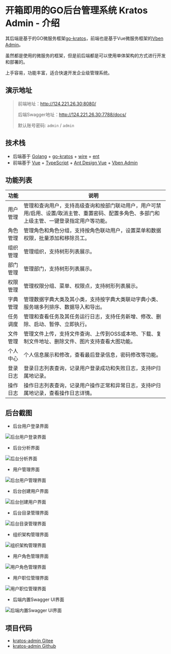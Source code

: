 # 开箱即用的GO后台管理系统 Kratos Admin - 介绍

其后端是基于的GO微服务框架[go-kratos](https://go-kratos.dev/)，前端也是基于Vue微服务框架的[Vben Admin](https://doc.vben.pro/)。

虽然都是使用的微服务的框架，但是前后端都是可以使用单体架构的方式进行开发和部署的。

上手容易，功能丰富，适合快速开发企业级管理系统。

## 演示地址

> 前端地址：<http://124.221.26.30:8080/>
> 
> 后端Swagger地址：<http://124.221.26.30:7788/docs/>
> 
> 默认账号密码: `admin` / `admin`

## 技术栈

- 后端基于 [Golang](https://go.dev/) + [go-kratos](https://go-kratos.dev/) + [wire](https://github.com/google/wire) + [ent](https://entgo.io/docs/getting-started/)
- 前端基于 [Vue](https://vuejs.org/) + [TypeScript](https://www.typescriptlang.org/) + [Ant Design Vue](https://antdv.com/) + [Vben Admin](https://doc.vben.pro/)

## 功能列表

| 功能   | 说明                                                                       |
|------|--------------------------------------------------------------------------|
| 用户管理 | 管理和查询用户，支持高级查询和按部门联动用户，用户可禁用/启用、设置/取消主管、重置密码、配置多角色、多部门和上级主管、一键登录指定用户等功能。 |
| 角色管理 | 管理角色和角色分组，支持按角色联动用户，设置菜单和数据权限，批量添加和移除员工。                                 |
| 组织管理 | 管理组织，支持树形列表展示。                                                           |
| 部门管理 | 管理部门，支持树形列表展示。                                                           |
| 权限管理 | 管理权限分组、菜单、权限点，支持树形列表展示。                                                  |
| 字典管理 | 管理数据字典大类及其小类，支持按字典大类联动字典小类、服务端多列排序、数据导入和导出。                              |
| 任务调度 | 管理和查看任务及其任务运行日志，支持任务新增、修改、删除、启动、暂停、立即执行。                                 |
| 文件管理 | 管理文件上传，支持文件查询、上传到OSS或本地、下载、复制文件地址、删除文件、图片支持查看大图功能。                       |
| 个人中心 | 个人信息展示和修改，查看最后登录信息，密码修改等功能。                                              |
| 登录日志 | 登录日志列表查询，记录用户登录成功和失败日志，支持IP归属地记录。                                        |
| 操作日志 | 操作日志列表查询，记录用户操作正常和异常日志，支持IP归属地记录，查看操作日志详情。                               |

## 后台截图

- 后台用户登录界面

![后台用户登录界面](/assets/images/kratos_admin/admin_login_page.png)

- 后台分析界面

![后台分析界面](/assets/images/kratos_admin/admin_dashboard.png)

- 用户管理界面

![后台用户管理界面](/assets/images/kratos_admin/admin_user_management.png)

- 后台创建用户界面

![后台创建用户界面](/assets/images/kratos_admin/admin_create_user.png)

- 后台目录管理界面

![后台目录管理界面](/assets/images/kratos_admin/admin_menu_management.png)

- 组织架构管理界面

![组织架构管理界面](/assets/images/kratos_admin/admin_organization_management.png)

- 用户角色管理界面

![用户角色管理界面](/assets/images/kratos_admin/admin_role_management.png)

- 用户职位管理界面

![用户职位管理界面](/assets/images/kratos_admin/admin_position_management.png)

- 后端内置Swagger UI界面

![后端内置Swagger UI界面](/assets/images/kratos_admin/api_swagger_ui.png)

## 项目代码

* [kratos-admin Gitee](https://gitee.com/tx7do/go-kratos-admin)
* [kratos-admin Github](https://github.com/tx7do/kratos-admin)
